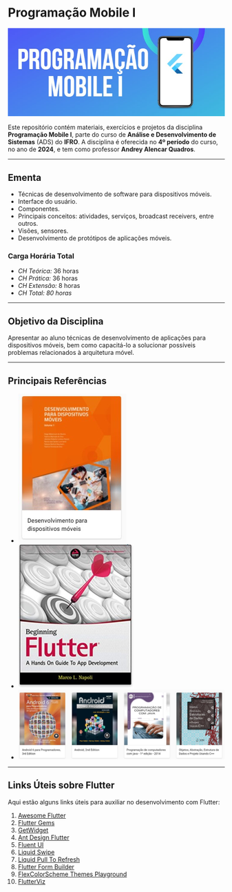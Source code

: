 # **Programação Mobile I**

![Programação Mobile I](assets/titulo1.jpg)

Este repositório contém materiais, exercícios e projetos da disciplina **Programação Mobile I**, parte do curso de **Análise e Desenvolvimento de Sistemas** (ADS) do **IFRO**. A disciplina é oferecida no **4º período** do curso, no ano de **2024**, e tem como professor **Andrey Alencar Quadros**.

---

## **Ementa**

- Técnicas de desenvolvimento de software para dispositivos móveis.
- Interface do usuário.
- Componentes.
- Principais conceitos: atividades, serviços, broadcast receivers, entre outros.
- Visões, sensores.
- Desenvolvimento de protótipos de aplicações móveis.

### **Carga Horária Total**
- *CH Teórica:* 36 horas  
- *CH Prática:* 36 horas  
- *CH Extensão:* 8 horas  
- *CH Total:* *80 horas*

---

## **Objetivo da Disciplina**

Apresentar ao aluno técnicas de desenvolvimento de aplicações para dispositivos móveis, bem como capacitá-lo a solucionar possíveis problemas relacionados à arquitetura móvel.

---

## **Principais Referências**

- ![Livro 1](assets/livro1.jpg)  
- ![Livro 2](assets/livro2.jpg)  
- ![Livro 3](assets/livro3.jpg)  

---

## **Links Úteis sobre Flutter**

Aqui estão alguns links úteis para auxiliar no desenvolvimento com Flutter:

1. [Awesome Flutter](https://github.com/Solido/awesome-flutter)  
2. [Flutter Gems](https://fluttergems.dev/)  
3. [GetWidget](https://pub.dev/packages/getwidget)  
4. [Ant Design Flutter](https://pub.dev/packages/ant_design_flutter)  
5. [Fluent UI](https://pub.dev/packages/fluent_ui)  
6. [Liquid Swipe](https://pub.dev/packages/liquid_swipe)  
7. [Liquid Pull To Refresh](https://github.com/aagarwal1012/Liquid-Pull-To-Refresh)  
8. [Flutter Form Builder](https://pub.dev/packages/flutter_form_builder)  
9. [FlexColorScheme Themes Playground](https://rydmike.com/flexcolorscheme/themesplayground-latest/)  
10. [FlutterViz](https://app.flutterviz.com/)  
